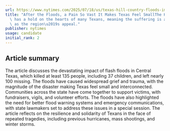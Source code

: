 ```yaml
---
url: https://www.nytimes.com/2025/07/18/us/texas-hill-country-floods-impact.html
title: "After the Floods, a Pain So Vast It Makes Texas Feel SmallThe Hill Country\
  \ has a hold on the hearts of many Texans, meaning the suffering is as far-reaching\
  \ as the region\u2019s appeal."
publisher: nytimes
usage: candidate
initial_rank: 2
---
```

## Article summary
The article discusses the devastating impact of flash floods in Central Texas, which killed at least 135 people, including 37 children, and left nearly 100 missing. The floods have caused widespread grief and trauma, with the magnitude of the disaster making Texas feel small and interconnected. Communities across the state have come together to support victims, with fundraisers, vigils, and volunteer efforts. The floods have also highlighted the need for better flood warning systems and emergency communications, with state lawmakers set to address these issues in a special session. The article reflects on the resilience and solidarity of Texans in the face of repeated tragedies, including previous hurricanes, mass shootings, and winter storms.
